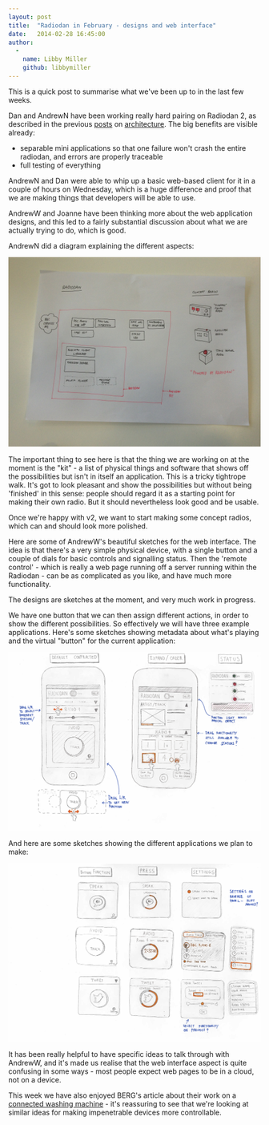```yaml
---
layout: post
title:  "Radiodan in February - designs and web interface"
date:   2014-02-28 16:45:00
author:
  -
    name: Libby Miller
    github: libbymiller
---
```


This is a quick post to summarise what we've been up to in the last few weeks.

Dan and AndrewN have been working really hard pairing on Radiodan 2, as described in the previous 
[posts](/2014/01/08/radiodan-v1-retrospective.html) on 
[architecture](/2014/01/08/radiodan-v2-architectures.html). The big benefits are visible already:

* separable mini applications so that one failure won't crash the entire radiodan, and errors are properly traceable
* full testing of everything

AndrewN and Dan were able to whip up a basic web-based client for it in a couple of hours on 
Wednesday, which is a huge difference and proof that we are making things that developers will be 
able to use.

AndrewW and Joanne have been thinking more about the web application designs, and this led to a 
fairly substantial discussion about what we are actually trying to do, which is good.

AndrewN did a diagram explaining the different aspects:

![Radiodan Diagram](/assets/feb_post/radiodan_diagram.jpg)

The important thing to see here is that the thing we are working on at the moment is the "kit" - a 
list of physical things and software that shows off the possibilities but isn't in itself an 
application. This is a tricky tightrope walk. It's got to look pleasant and show the possibilities 
but without being 'finished' in this sense: people should regard it as a starting point for making 
their own radio. But it should nevertheless look good and be usable.

Once we're happy with v2, we want to start making some concept radios, which can and should look 
more polished.

Here are some of AndrewW's beautiful sketches for the web interface. The idea is that there's a 
very simple physical device, with a single button and a couple of dials for basic controls and 
signalling status. Then the 'remote control' - which is really a web page running off a server 
running within the Radiodan - can be as complicated as you like, and have much more functionality.

The designs are sketches at the moment, and very much work in progress. 

We have one button that we can then assign different actions, in order to show the different 
possibilities. So effectively we will have three example applications. Here's some sketches 
showing metadata about what's playing and the virtual "button" for the current application:

![Metadata Radiodan web interface sketches](/assets/feb_post/metadata.png)

And here are some sketches showing the different applications we plan to make:

![Application Radiodan web interface sketches](/assets/feb_post/apps.png)

It has been really helpful to have specific ideas to talk through with AndrewW, and it's made us 
realise that the web interface aspect is quite confusing in some ways - most people expect web 
pages to be in a cloud, not on a device.

This week we have also enjoyed BERG's article about their work on a [connected washing 
machine](http://bergcloud.com/case-studies/cloudwash/) - it's reassuring to see that we're looking 
at similar ideas for making impenetrable devices more controllable.
